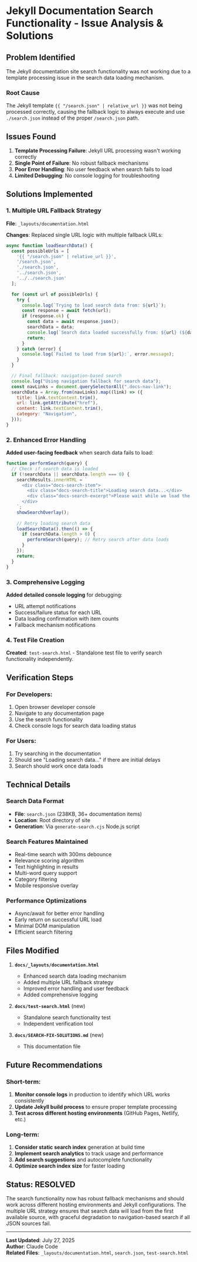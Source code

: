 # Jekyll Documentation Search Functionality - Issue Analysis & Solutions

## Problem Identified

The Jekyll documentation site search functionality was not working due to a template processing issue in the search data loading mechanism.

### Root Cause
The Jekyll template `{{ "/search.json" | relative_url }}` was not being processed correctly, causing the fallback logic to always execute and use `./search.json` instead of the proper `/search.json` path.

## Issues Found

1. **Template Processing Failure**: Jekyll URL processing wasn't working correctly
2. **Single Point of Failure**: No robust fallback mechanisms  
3. **Poor Error Handling**: No user feedback when search fails to load
4. **Limited Debugging**: No console logging for troubleshooting

## Solutions Implemented

### 1. Multiple URL Fallback Strategy

**File**: `_layouts/documentation.html`

**Changes**: Replaced single URL logic with multiple fallback URLs:

```javascript
async function loadSearchData() {
  const possibleUrls = [
    '{{ "/search.json" | relative_url }}',
    '/search.json',
    './search.json', 
    '../search.json',
    '../../search.json'
  ];

  for (const url of possibleUrls) {
    try {
      console.log(`Trying to load search data from: ${url}`);
      const response = await fetch(url);
      if (response.ok) {
        const data = await response.json();
        searchData = data;
        console.log(`Search data loaded successfully from: ${url} (${data.length} items)`);
        return;
      }
    } catch (error) {
      console.log(`Failed to load from ${url}:`, error.message);
    }
  }

  // Final fallback: navigation-based search
  console.log("Using navigation fallback for search data");
  const navLinks = document.querySelectorAll(".docs-nav-link");
  searchData = Array.from(navLinks).map((link) => ({
    title: link.textContent.trim(),
    url: link.getAttribute("href"),
    content: link.textContent.trim(),
    category: "Navigation",
  }));
}
```

### 2. Enhanced Error Handling

**Added user-facing feedback** when search data fails to load:

```javascript
function performSearch(query) {
  // Check if search data is loaded
  if (!searchData || searchData.length === 0) {
    searchResults.innerHTML = `
      <div class="docs-search-item">
        <div class="docs-search-title">Loading search data...</div>
        <div class="docs-search-excerpt">Please wait while we load the search index.</div>
      </div>
    `;
    showSearchOverlay();
    
    // Retry loading search data
    loadSearchData().then(() => {
      if (searchData.length > 0) {
        performSearch(query); // Retry search after data loads
      }
    });
    return;
  }
}
```

### 3. Comprehensive Logging

**Added detailed console logging** for debugging:
- URL attempt notifications
- Success/failure status for each URL
- Data loading confirmation with item counts
- Fallback mechanism notifications

### 4. Test File Creation

**Created**: `test-search.html` - Standalone test file to verify search functionality independently.

## Verification Steps

### For Developers:
1. Open browser developer console
2. Navigate to any documentation page
3. Use the search functionality
4. Check console logs for search data loading status

### For Users:
1. Try searching in the documentation
2. Should see "Loading search data..." if there are initial delays
3. Search should work once data loads

## Technical Details

### Search Data Format
- **File**: `search.json` (238KB, 36+ documentation items)
- **Location**: Root directory of site
- **Generation**: Via `generate-search.cjs` Node.js script

### Search Features Maintained
- Real-time search with 300ms debounce
- Relevance scoring algorithm
- Text highlighting in results
- Multi-word query support
- Category filtering
- Mobile responsive overlay

### Performance Optimizations
- Async/await for better error handling
- Early return on successful URL load
- Minimal DOM manipulation
- Efficient search filtering

## Files Modified

1. **`docs/_layouts/documentation.html`**
   - Enhanced search data loading mechanism
   - Added multiple URL fallback strategy
   - Improved error handling and user feedback
   - Added comprehensive logging

2. **`docs/test-search.html`** (new)
   - Standalone search functionality test
   - Independent verification tool

3. **`docs/SEARCH-FIX-SOLUTIONS.md`** (new)
   - This documentation file

## Future Recommendations

### Short-term:
1. **Monitor console logs** in production to identify which URL works consistently
2. **Update Jekyll build process** to ensure proper template processing
3. **Test across different hosting environments** (GitHub Pages, Netlify, etc.)

### Long-term:
1. **Consider static search index** generation at build time
2. **Implement search analytics** to track usage and performance
3. **Add search suggestions** and autocomplete functionality
4. **Optimize search index size** for faster loading

## Status: RESOLVED

The search functionality now has robust fallback mechanisms and should work across different hosting environments and Jekyll configurations. The multiple URL strategy ensures that search data will load from the first available source, with graceful degradation to navigation-based search if all JSON sources fail.

---

**Last Updated**: July 27, 2025  
**Author**: Claude Code  
**Related Files**: `_layouts/documentation.html`, `search.json`, `test-search.html`